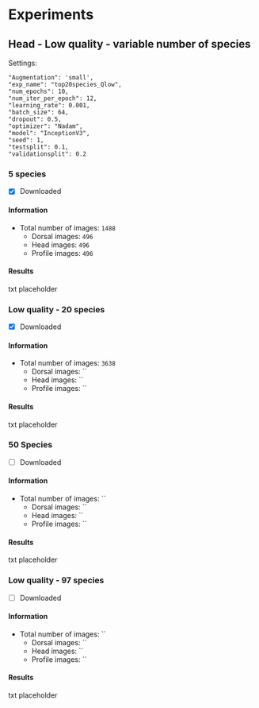 # Experiments

## Head - Low quality - variable number of species

Settings:

```
"Augmentation": 'small',
"exp_name": "top20species_Qlow",
"num_epochs": 10,
"num_iter_per_epoch": 12,
"learning_rate": 0.001,
"batch_size": 64,
"dropout": 0.5,
"optimizer": "Nadam",
"model": "InceptionV3",
"seed": 1,
"testsplit": 0.1,
"validationsplit": 0.2

```

### 5 species
- [x] Downloaded

#### Information
- Total number of images: `1488`
  - Dorsal images: `496`
  - Head images: `496`
  - Profile images: `496`

#### Results
txt placeholder

### Low quality - 20 species
- [x] Downloaded

#### Information
- Total number of images: `3638`
  - Dorsal images: ``
  - Head images: ``
  - Profile images: ``

#### Results
txt placeholder

### 50 Species
- [ ] Downloaded

#### Information
- Total number of images: ``
  - Dorsal images: ``
  - Head images: ``
  - Profile images: ``

#### Results
txt placeholder

### Low quality - 97 species
- [ ] Downloaded

#### Information
- Total number of images: ``
  - Dorsal images: ``
  - Head images: ``
  - Profile images: ``

#### Results
txt placeholder
